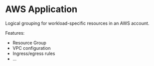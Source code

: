 # AWS Application

Logical grouping for workload-specific resources in an AWS account.

Features:

- Resource Group
- VPC configuration
- Ingress/egress rules
- ...
